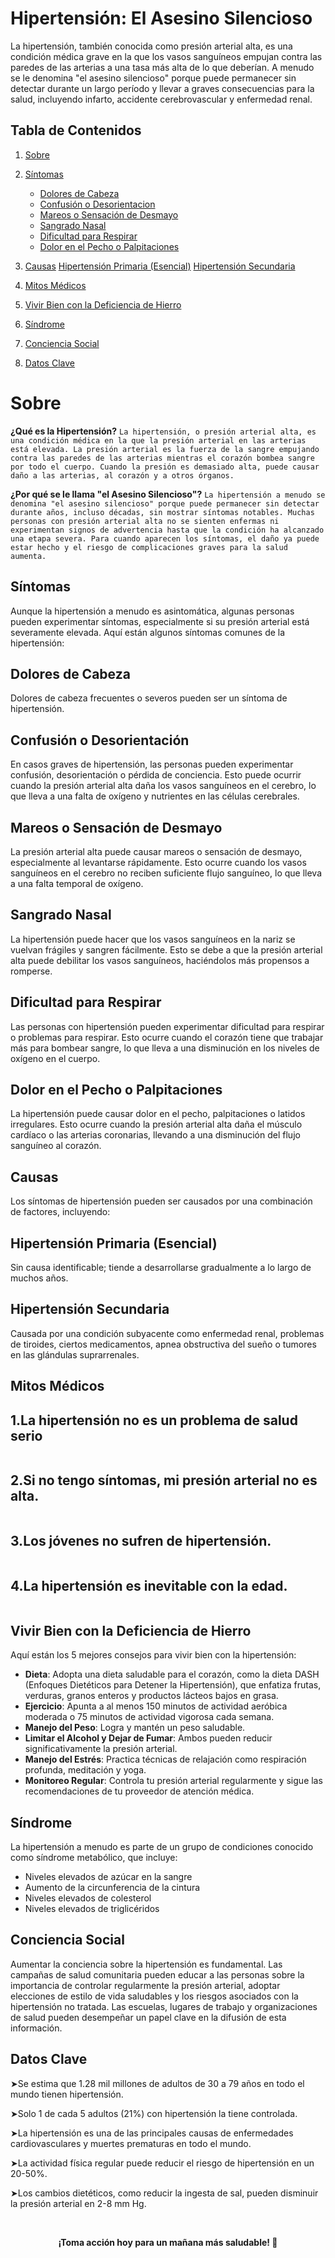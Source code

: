 # Hipertensión: El Asesino Silencioso

La hipertensión, también conocida como presión arterial alta, es una condición médica grave en la que los vasos sanguíneos empujan contra las paredes de las arterias a una tasa más alta de lo que deberían. A menudo se le denomina "el asesino silencioso" porque puede permanecer sin detectar durante un largo período y llevar a graves consecuencias para la salud, incluyendo infarto, accidente cerebrovascular y enfermedad renal.


## Tabla de Contenidos

1. [Sobre](#Sobre)
2. [Síntomas](#Síntomas)
    - [Dolores de Cabeza](#Dolores-de-Cabeza)
    - [Confusión o Desorientacion](#Confusión-o-Desorientación)
    - [Mareos o Sensación de Desmayo](#Mareos-o-sensación-de-Desmayo)
    - [Sangrado Nasal](#Sangrado-Nasal)
    - [Dificultad para Respirar](#Dificultad-para-Respirar)
    - [Dolor en el Pecho o Palpitaciones](#Dolor-en-el-Pecho-o-Palpitaciones)


3. [Causas](#causas)
    [Hipertensión Primaria (Esencial)](#Hipertensión-Primaria-Esencial)
    [Hipertensión Secundaria](#Hipertensión-Secundaria)

4. [Mitos Médicos](#Mitos-Médicos)
5. [Vivir Bien con la Deficiencia de Hierro](#Vivir-bien-con-la-deficiencia-de-hierro)
6. [Síndrome](#Síndrome)
7. [Conciencia Social](#Conciencia-Social)
8. [Datos Clave](#Datos-clave)


# Sobre

**¿Qué es la Hipertensión?**
```La hipertensión, o presión arterial alta, es una condición médica en la que la presión arterial en las arterias está elevada. La presión arterial es la fuerza de la sangre empujando contra las paredes de las arterias mientras el corazón bombea sangre por todo el cuerpo. Cuando la presión es demasiado alta, puede causar daño a las arterias, al corazón y a otros órganos.```

**¿Por qué se le llama "el Asesino Silencioso"?**
```La hipertensión a menudo se denomina "el asesino silencioso" porque puede permanecer sin detectar durante años, incluso décadas, sin mostrar síntomas notables. Muchas personas con presión arterial alta no se sienten enfermas ni experimentan signos de advertencia hasta que la condición ha alcanzado una etapa severa. Para cuando aparecen los síntomas, el daño ya puede estar hecho y el riesgo de complicaciones graves para la salud aumenta.```


## Síntomas
Aunque la hipertensión a menudo es asintomática, algunas personas pueden experimentar síntomas, especialmente si su presión arterial está severamente elevada. Aquí están algunos síntomas comunes de la hipertensión:

## Dolores de Cabeza
Dolores de cabeza frecuentes o severos pueden ser un síntoma de hipertensión.

## Confusión o Desorientación
En casos graves de hipertensión, las personas pueden experimentar confusión, desorientación o pérdida de conciencia. Esto puede ocurrir cuando la presión arterial alta daña los vasos sanguíneos en el cerebro, lo que lleva a una falta de oxígeno y nutrientes en las células cerebrales.

## Mareos o Sensación de Desmayo
La presión arterial alta puede causar mareos o sensación de desmayo, especialmente al levantarse rápidamente. Esto ocurre cuando los vasos sanguíneos en el cerebro no reciben suficiente flujo sanguíneo, lo que lleva a una falta temporal de oxígeno.

## Sangrado Nasal
La hipertensión puede hacer que los vasos sanguíneos en la nariz se vuelvan frágiles y sangren fácilmente. Esto se debe a que la presión arterial alta puede debilitar los vasos sanguíneos, haciéndolos más propensos a romperse.

## Dificultad para Respirar
Las personas con hipertensión pueden experimentar dificultad para respirar o problemas para respirar. Esto ocurre cuando el corazón tiene que trabajar más para bombear sangre, lo que lleva a una disminución en los niveles de oxígeno en el cuerpo.

## Dolor en el Pecho o Palpitaciones
La hipertensión puede causar dolor en el pecho, palpitaciones o latidos irregulares. Esto ocurre cuando la presión arterial alta daña el músculo cardíaco o las arterias coronarias, llevando a una disminución del flujo sanguíneo al corazón.

## Causas
Los síntomas de hipertensión pueden ser causados por una combinación de factores, incluyendo:

## Hipertensión Primaria (Esencial)
Sin causa identificable; tiende a desarrollarse gradualmente a lo largo de muchos años.

## Hipertensión Secundaria
 Causada por una condición subyacente como enfermedad renal, problemas de tiroides, ciertos medicamentos, apnea obstructiva del sueño o tumores en las glándulas suprarrenales.


## Mitos Médicos

## 1.La hipertensión no es un problema de salud serio
```La hipertensión es un importante factor de riesgo para enfermedades cardíacas y accidentes cerebrovasculares, que son las principales causas de muerte.
```
## 2.Si no tengo síntomas, mi presión arterial no es alta.
``` La hipertensión a menudo es asintomática; el monitoreo regular es crucial.
```
## 3.Los jóvenes no sufren de hipertensión.
``` Aunque es más común en adultos mayores, la hipertensión puede ocurrir a cualquier edad.
```
## 4.La hipertensión es inevitable con la edad.
```Aunque la edad es un factor de riesgo, las elecciones de estilo de vida pueden reducir significativamente el riesgo.
```


## Vivir Bien con la Deficiencia de Hierro
Aquí están los 5 mejores consejos para vivir bien con la hipertensión:

- **Dieta**: Adopta una dieta saludable para el corazón, como la dieta DASH (Enfoques Dietéticos para Detener la Hipertensión), que enfatiza frutas, verduras, granos enteros y productos lácteos bajos en grasa.
- **Ejercicio**: Apunta a al menos 150 minutos de actividad aeróbica moderada o 75 minutos de actividad vigorosa cada semana.
- **Manejo del Peso**: Logra y mantén un peso saludable.
- **Limitar el Alcohol y Dejar de Fumar**: Ambos pueden reducir significativamente la presión arterial.
- **Manejo del Estrés**: Practica técnicas de relajación como respiración profunda, meditación y yoga.
- **Monitoreo Regular**: Controla tu presión arterial regularmente y sigue las recomendaciones de tu proveedor de atención médica.

## Síndrome
La hipertensión a menudo es parte de un grupo de condiciones conocido como síndrome metabólico, que incluye:

- Niveles elevados de azúcar en la sangre
- Aumento de la circunferencia de la cintura
- Niveles elevados de colesterol
- Niveles elevados de triglicéridos

## Conciencia Social
Aumentar la conciencia sobre la hipertensión es fundamental. Las campañas de salud comunitaria pueden educar a las personas sobre la importancia de controlar regularmente la presión arterial, adoptar elecciones de estilo de vida saludables y los riesgos asociados con la hipertensión no tratada. Las escuelas, lugares de trabajo y organizaciones de salud pueden desempeñar un papel clave en la difusión de esta información.


## Datos Clave

 <p> ➤Se estima que 1.28 mil millones de adultos de 30 a 79 años en todo el mundo tienen hipertensión.</p>
 <p> ➤Solo 1 de cada 5 adultos (21%) con hipertensión la tiene controlada.
</p>
<p> ➤La hipertensión es una de las principales causas de enfermedades cardiovasculares y muertes prematuras en todo el mundo.</p>
 <p> ➤La actividad física regular puede reducir el riesgo de hipertensión en un 20-50%. </p>
<p> ➤Los cambios dietéticos, como reducir la ingesta de sal, pueden disminuir la presión arterial en 2-8 mm Hg.
</p>

<br>
<p align="center"><strong>¡Toma acción hoy para un mañana más saludable! 💙</strong></p>
